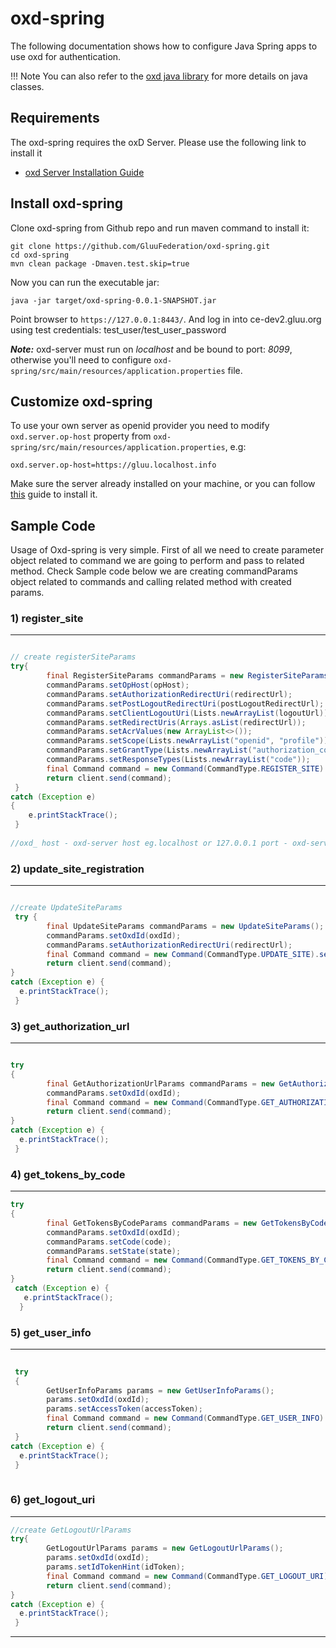 # oxd-spring
The following documentation shows how to configure Java Spring apps to use oxd for authentication. 

!!! Note
    You can also refer to the [oxd java library](https://gluu.org/docs/oxd/latest/libraries/java/) for more details on java classes.

## Requirements
The oxd-spring requires the oxD Server. Please use the following link to install it

* [oxd Server Installation Guide](https://oxd.gluu.org/docs/install/)


## Install oxd-spring
Clone oxd-spring from Github repo and run maven command to install it:
```
git clone https://github.com/GluuFederation/oxd-spring.git
cd oxd-spring 
mvn clean package -Dmaven.test.skip=true
```

Now you can run the executable jar:
```
java -jar target/oxd-spring-0.0.1-SNAPSHOT.jar
```

Point browser to `https://127.0.0.1:8443/`. And log in into ce-dev2.gluu.org using test credentials: test_user/test_user_password 

***Note:*** oxd-server must run on *localhost* and be bound to port: *8099*, otherwise you'll need to configure `oxd-spring/src/main/resources/application.properties` file.

## Customize oxd-spring
To use your own server as openid provider you need to modify `oxd.server.op-host` property from `oxd-spring/src/main/resources/application.properties`, e.g:

```
oxd.server.op-host=https://gluu.localhost.info
```

Make sure the server already installed on your machine, or you can follow 
[this](https://gluu.org/docs/ce/latest/installation-guide/install/) guide to install it.

## Sample Code

Usage of Oxd-spring is very simple. First of all we need to create parameter object related to command we are going to perform and pass to related method.
Check Sample code below we are creating commandParams object  related to commands and calling related method with created params.

### 1) register_site

---

```java

// create registerSiteParams
try{
        final RegisterSiteParams commandParams = new RegisterSiteParams();
        commandParams.setOpHost(opHost);
        commandParams.setAuthorizationRedirectUri(redirectUrl);
        commandParams.setPostLogoutRedirectUri(postLogoutRedirectUrl);
        commandParams.setClientLogoutUri(Lists.newArrayList(logoutUrl));
        commandParams.setRedirectUris(Arrays.asList(redirectUrl));
        commandParams.setAcrValues(new ArrayList<>());
        commandParams.setScope(Lists.newArrayList("openid", "profile"));
        commandParams.setGrantType(Lists.newArrayList("authorization_code"));
        commandParams.setResponseTypes(Lists.newArrayList("code"));
        final Command command = new Command(CommandType.REGISTER_SITE).setParamsObject(commandParams);
        return client.send(command);                
 }
catch (Exception e) 
{
    e.printStackTrace();
 }
 
//oxd_ host - oxd-server host eg.localhost or 127.0.0.1 port - oxd-server listing port (default port is 8099)

```



### 2) update_site_registration
   
---

```java

//create UpdateSiteParams
 try {
        final UpdateSiteParams commandParams = new UpdateSiteParams();
        commandParams.setOxdId(oxdId);
        commandParams.setAuthorizationRedirectUri(redirectUrl);
        final Command command = new Command(CommandType.UPDATE_SITE).setParamsObject(commandParams);
        return client.send(command);
}
catch (Exception e) {
  e.printStackTrace();
 }
```


### 3) get_authorization_url

---

```java

try
{
        final GetAuthorizationUrlParams commandParams = new GetAuthorizationUrlParams();
        commandParams.setOxdId(oxdId);
        final Command command = new Command(CommandType.GET_AUTHORIZATION_URL).setParamsObject(commandParams);
        return client.send(command);
}
catch (Exception e) {
  e.printStackTrace();
 }        
```



### 4) get_tokens_by_code

---
```java
try
{
        final GetTokensByCodeParams commandParams = new GetTokensByCodeParams();
        commandParams.setOxdId(oxdId);
        commandParams.setCode(code);
        commandParams.setState(state);
        final Command command = new Command(CommandType.GET_TOKENS_BY_CODE).setParamsObject(commandParams);
        return client.send(command);
}
 catch (Exception e) {
   e.printStackTrace();
  }
```


### 5) get_user_info

---
```java
 
 try
 {
        GetUserInfoParams params = new GetUserInfoParams();
        params.setOxdId(oxdId);
        params.setAccessToken(accessToken);
        final Command command = new Command(CommandType.GET_USER_INFO).setParamsObject(params);
        return client.send(command);
 }
catch (Exception e) {
  e.printStackTrace();
 }            
            
```

### 6) get_logout_uri

---
  
```java
//create GetLogoutUrlParams
try{
        GetLogoutUrlParams params = new GetLogoutUrlParams();
        params.setOxdId(oxdId);
        params.setIdTokenHint(idToken);
        final Command command = new Command(CommandType.GET_LOGOUT_URI).setParamsObject(params);
        return client.send(command);       
}
catch (Exception e) {
  e.printStackTrace();
 }        

```

----

